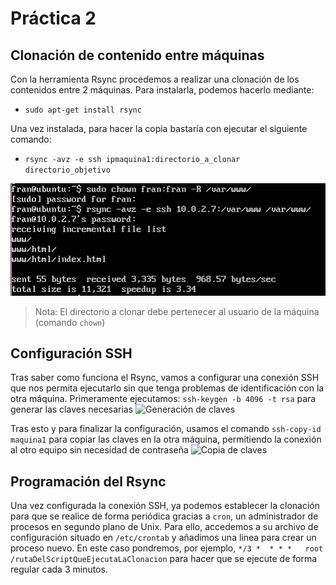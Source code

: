 # Práctica 2

## Clonación de contenido entre máquinas
Con la herramienta Rsync procedemos a realizar una clonación de los contenidos entre 2 máquinas. Para instalarla, podemos hacerlo mediante: 
- ``` sudo apt-get install rsync ```

Una vez instalada, para hacer la copia bastaría con ejecutar el siguiente comando:
- ```rsync -avz -e ssh ipmaquina1:directorio_a_clonar directorio_objetivo ```

![Ejecucion de Rsync](rsyncClonacion.PNG)
> Nota: El directorio a clonar debe pertenecer al usuario de la máquina (comando ``` chown ```)

## Configuración SSH
Tras saber como funciona el Rsync, vamos a configurar una conexión SSH que nos permita ejecutarlo sin que tenga problemas de identificación con la otra máquina.
Primeramente ejecutamos:
``` ssh-keygen -b 4096 -t rsa ```
para generar las claves necesarias
![Generación de claves](ssh-keygen.PNG)

Tras esto y para finalizar la configuración, usamos el comando ``` ssh-copy-id maquina1 ``` para copiar las claves en la otra máquina, permitiendo la conexión al otro equipo sin necesidad de contraseña
![Copia de claves](ss-copy-id.png)

## Programación del Rsync
Una vez configurada la conexión SSH, ya podemos establecer la clonación para que se realice de forma periódica gracias a ``` cron ```, un administrador de procesos en segundo plano de Unix. Para ello, accedemos a su archivo de configuración situado en ``` /etc/crontab ``` y añadimos una linea para crear un proceso nuevo.
En este caso pondremos, por ejemplo,
``` */3 *  * * *   root    /rutaDelScriptQueEjecutaLaClonacion ```
para hacer que se ejecute de forma regular cada 3 minutos.